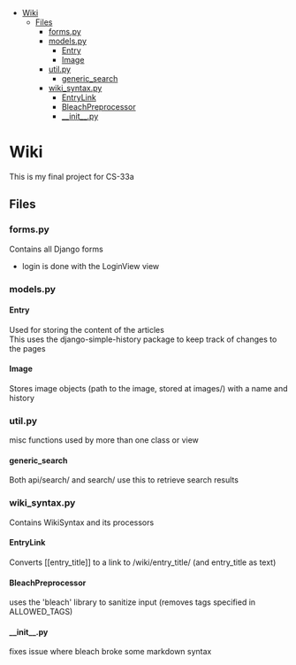 - [Wiki](#wiki)
  - [Files](#files)
    - [forms.py](#formspy)
    - [models.py](#modelspy)
      - [Entry](#entry)
      - [Image](#image)
    - [util.py](#utilpy)
      - [generic\_search](#generic_search)
    - [wiki\_syntax.py](#wiki_syntaxpy)
      - [EntryLink](#entrylink)
      - [BleachPreprocessor](#bleachpreprocessor)
      - [\_\_init\_\_.py](#__init__py)

# Wiki
This is my final project for CS-33a

## Files

### forms.py
Contains all Django forms
- login is done with the LoginView view

### models.py

#### Entry
Used for storing the content of the articles\
This uses the django-simple-history package to keep track of changes to the pages

#### Image
Stores image objects (path to the image, stored at images/) with a name and history

### util.py
misc functions used by more than one class or view

#### generic_search
Both api/search/ and search/ use this to retrieve search results

### wiki_syntax.py
Contains WikiSyntax and its processors

#### EntryLink
Converts [[entry_title]] to a link to /wiki/entry_title/ (and entry_title as text)

#### BleachPreprocessor
uses the 'bleach' library to sanitize input (removes tags specified in ALLOWED_TAGS)

#### \_\_init__.py
fixes issue where bleach broke some markdown syntax
